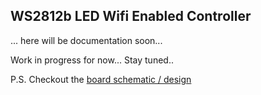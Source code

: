 ## WS2812b LED Wifi Enabled Controller

... here will be documentation soon...

Work in progress for now... Stay tuned..

P.S. Checkout the [board schematic / design](https://easyeda.com/kr.belyalov/WS2812b_led_strip_controller-5b6d9e5de0324d9a89108fcd10161d9e)
